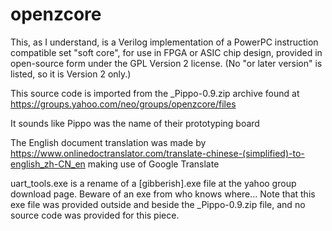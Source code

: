 openzcore
=========

This, as I understand, is a Verilog implementation of a PowerPC instruction compatible set "soft core", for use in FPGA or ASIC chip design,
provided in open-source form under the GPL Version 2 license. (No "or later version" is listed, so it is Version 2 only.)

This source code is imported from the _Pippo-0.9.zip archive
found at 
https://groups.yahoo.com/neo/groups/openzcore/files

It sounds like Pippo was the name of their prototyping board

The English document translation was made by
https://www.onlinedoctranslator.com/translate-chinese-(simplified)-to-english_zh-CN_en
making use of Google Translate

uart_tools.exe is a rename of a [gibberish].exe file at the yahoo group download page. Beware of an exe from who knows where... Note that this exe file was provided outside and beside the _Pippo-0.9.zip file, and no source code was provided for this piece.

